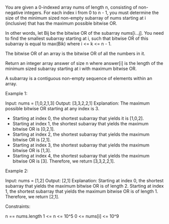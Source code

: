 You are given a 0-indexed array nums of length n, consisting of non-negative
integers. For each index i from 0 to n - 1, you must determine the size of
the minimum sized non-empty subarray of nums starting at i (inclusive) that
has the maximum possible bitwise OR.


In other words, let Bij be the bitwise OR of the subarray nums[i...j]. You
need to find the smallest subarray starting at i, such that bitwise OR of
this subarray is equal to max(Bik) where i <= k <= n - 1.


The bitwise OR of an array is the bitwise OR of all the numbers in it.

Return an integer array answer of size n where answer[i] is the length of the
minimum sized subarray starting at i with maximum bitwise OR.

A subarray is a contiguous non-empty sequence of elements within an array.


Example 1:


Input: nums = [1,0,2,1,3]
Output: [3,3,2,2,1]
Explanation:
The maximum possible bitwise OR starting at any index is 3. 
- Starting at index 0, the shortest subarray that yields it is [1,0,2].
- Starting at index 1, the shortest subarray that yields the maximum bitwise
OR is [0,2,1].
- Starting at index 2, the shortest subarray that yields the maximum bitwise
OR is [2,1].
- Starting at index 3, the shortest subarray that yields the maximum bitwise
OR is [1,3].
- Starting at index 4, the shortest subarray that yields the maximum bitwise
OR is [3].
Therefore, we return [3,3,2,2,1]. 


Example 2:


Input: nums = [1,2]
Output: [2,1]
Explanation:
Starting at index 0, the shortest subarray that yields the maximum bitwise OR
is of length 2.
Starting at index 1, the shortest subarray that yields the maximum bitwise OR
is of length 1.
Therefore, we return [2,1].



Constraints:


n == nums.length
1 <= n <= 10^5
0 <= nums[i] <= 10^9




